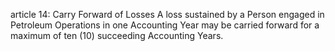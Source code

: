 article 14: Carry Forward of Losses
A loss sustained by a Person engaged in Petroleum Operations in one Accounting Year may be carried forward for a maximum of ten (10) succeeding Accounting Years.
<ul>
</ul>